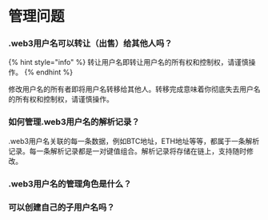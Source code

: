 # 管理问题

### .web3用户名可以转让（出售）给其他人吗？

{% hint style="info" %}
转让用户名即转让用户名的所有权和控制权，请谨慎操作。
{% endhint %}

修改用户名的所有者即将用户名转移给其他人。转移完成意味着你彻底失去用户名的所有权和控制权，请谨慎操作。

### 如何管理.web3用户名的解析记录？

.web3用户名关联的每一条数据，例如BTC地址，ETH地址等等，都属于一条解析记录。每一条解析记录都是一对键值组合。解析记录将存储在链上，支持随时修改。

### .web3用户名的管理角色是什么？



### 可以创建自己的子用户名吗？

